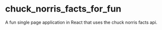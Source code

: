# chuck_norris_facts_for_fun
A fun single page application in React that uses the chuck norris facts api.
